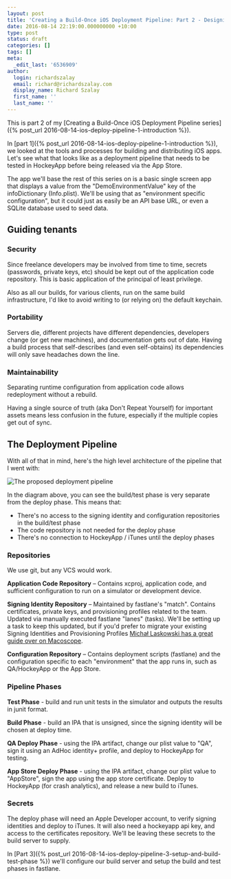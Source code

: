 ```yaml
---
layout: post
title: 'Creating a Build-Once iOS Deployment Pipeline: Part 2 - Designing the Deployment Pipeline'
date: 2016-08-14 22:19:00.000000000 +10:00
type: post
status: draft
categories: []
tags: []
meta:
  _edit_last: '6536909'
author:
  login: richardszalay
  email: richard@richardszalay.com
  display_name: Richard Szalay
  first_name: ''
  last_name: ''
---
```


This is part 2 of my [Creating a Build-Once iOS Deployment Pipeline series]({% post_url 2016-08-14-ios-deploy-pipeline-1-introduction %}). 

In [part 1]({% post_url 2016-08-14-ios-deploy-pipeline-1-introduction %}), we looked at the tools and processes for building and distributing iOS apps. Let's see what that looks like as a deployment pipeline that needs to be tested in HockeyApp before being released via the App Store.

The app we'll base the rest of this series on is a basic single screen app that displays a value from the "DemoEnvironmentValue" key of the infoDictionary (Info.plist). We'll be using that as "environment specific configuration", but it could just as easily be an API base URL, or even a SQLite database used to seed data.

## Guiding tenants 

### Security

Since freelance developers may be involved from time to time, secrets (passwords, private keys, etc) should be kept out of the application code repository. This is basic application of the principal of least privilege.

Also as all our builds, for various clients, run on the same build infrastructure, I'd like to avoid writing to (or relying on) the default keychain.

### Portability

Servers die, different projects have different dependencies, developers change (or get new machines), and documentation gets out of date. Having a build process that self-describes (and even self-obtains) its dependencies will only save headaches down the line.

### Maintainability

Separating runtime configuration from application code allows redeployment without a rebuild.

Having a single source of truth (aka Don't Repeat Yourself) for important assets means less confusion in the future, especially if the multiple copies get out of sync. 

## The Deployment Pipeline

With all of that in mind, here's the high level architecture of the pipeline that I went with:

<img src="{{ site.baseurl }}/assets/ios-build.png" alt="The proposed deployment pipeline" aria-describedby="ios-build-diagram-description" />

<div id="ios-build-diagram-description" style="display: none">
    <p>Three repositories: application code, signing identities, and configuration.</p> 

    <p>
        Four phases: 
        <ul>
            <li>Test: depends on the application code repository and generates a "test results" artifact</li>
            <li>Build: depends on the application code repository and generates an "application archive" artifact</li>
            <li>QA Deploy: depends on the signing identity and configuration repositories, as well as the "application archive" artifact. Deploys to HockeyApp.</li>
            <li>App Store Deploy: depends on the signing identity and configuration repositories, as well as the "application archive" artifact. Deploys to iTunes.</li>
        </ul>
    </p>
</div>

In the diagram above, you can see the build/test phase is very separate from the deploy phase. This means that:

* There's no access to the signing identity and configuration repositories in the build/test phase
* The code repository is not needed for the deploy phase
* There's no connection to HockeyApp / iTunes until the deploy phases

### Repositories

We use git, but any VCS would work.

**Application Code Repository** – Contains xcproj, application code, and sufficient configuration to run on a simulator or development device.

**Signing Identity Repository** – Maintained by fastlane's "match". Contains certificates, private keys, and provisioning profiles related to the team. Updated via manually executed fastlane "lanes" (tasks). We'll be setting up a task to keep this updated, but if you'd prefer to migrate your existing Signing Identities and Provisioning Profiles [Michał Laskowski has a great guide over on Macoscope](http://macoscope.com/blog/simplify-your-life-with-fastlane-match/).

**Configuration Repository** – Contains deployment scripts (fastlane) and the configuration specific to each "environment" that the app runs in, such as QA/HockeyApp or the App Store.

### Pipeline Phases

**Test Phase** - build and run unit tests in the simulator and outputs the results in junit format. 

**Build Phase** - build an IPA that is unsigned, since the signing identity will be chosen at deploy time. 

**QA Deploy Phase** - using the IPA artifact, change our plist value to "QA", sign it using an AdHoc identity+ profile, and deploy to HockeyApp for testing.

**App Store Deploy Phase** - using the IPA artifact, change our plist value to "AppStore", sign the app using the app store certificate. Deploy to HockeyApp (for crash analytics), and release a new build to iTunes.

### Secrets

The deploy phase will need an Apple Developer account, to verify signing identities and deploy to iTunes. It will also need a hockeyapp api key, and access to the certificates repository. We'll be leaving these secrets to the build server to supply.

In [Part 3]({% post_url 2016-08-14-ios-deploy-pipeline-3-setup-and-build-test-phase %}) we'll configure our build server and setup the build and test phases in fastlane.
